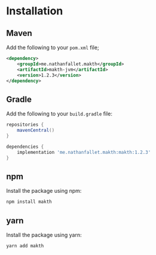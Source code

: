 # Installation

## Maven

Add the following to your `pom.xml` file;

```xml
<dependency>
    <groupId>me.nathanfallet.makth</groupId>
    <artifactId>makth-jvm</artifactId>
    <version>1.2.3</version>
</dependency>
```

## Gradle

Add the following to your `build.gradle` file:

```groovy
repositories {
    mavenCentral()
}

dependencies {
    implementation 'me.nathanfallet.makth:makth:1.2.3'
}
```

## npm

Install the package using npm:

```bash
npm install makth
```

## yarn

Install the package using yarn:

```bash
yarn add makth
```
